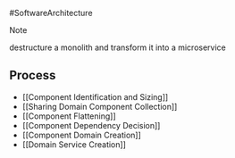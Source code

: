 #SoftwareArchitecture 

>[!note]
>destructure a monolith and transform it into a microservice

## Process
- [[Component Identification and Sizing]]
- [[Sharing Domain Component Collection]]
- [[Component Flattening]]
- [[Component Dependency Decision]]
- [[Component Domain Creation]]
- [[Domain Service Creation]]
